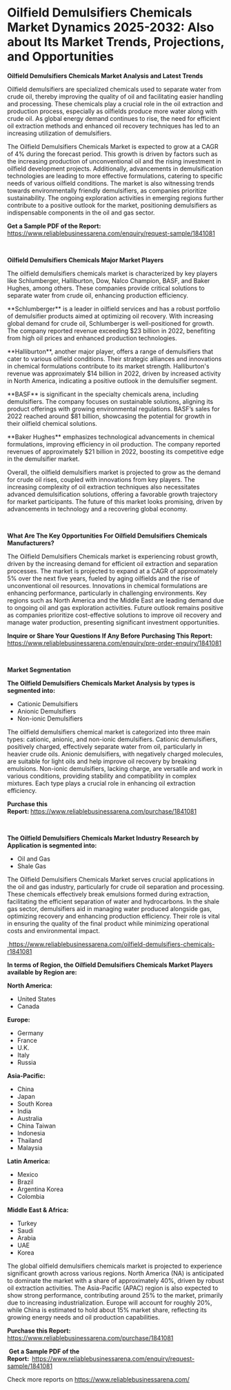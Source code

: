 <p><h1>Oilfield Demulsifiers Chemicals Market Dynamics 2025-2032: Also about Its Market Trends, Projections, and Opportunities</h1></p><p><strong>Oilfield Demulsifiers Chemicals Market Analysis and Latest Trends</strong></p>
<p><p>Oilfield demulsifiers are specialized chemicals used to separate water from crude oil, thereby improving the quality of oil and facilitating easier handling and processing. These chemicals play a crucial role in the oil extraction and production process, especially as oilfields produce more water along with crude oil. As global energy demand continues to rise, the need for efficient oil extraction methods and enhanced oil recovery techniques has led to an increasing utilization of demulsifiers.</p><p>The Oilfield Demulsifiers Chemicals Market is expected to grow at a CAGR of 4% during the forecast period. This growth is driven by factors such as the increasing production of unconventional oil and the rising investment in oilfield development projects. Additionally, advancements in demulsification technologies are leading to more effective formulations, catering to specific needs of various oilfield conditions. The market is also witnessing trends towards environmentally friendly demulsifiers, as companies prioritize sustainability. The ongoing exploration activities in emerging regions further contribute to a positive outlook for the market, positioning demulsifiers as indispensable components in the oil and gas sector.</p></p>
<p><strong>Get a Sample PDF of the Report:&nbsp;</strong> <a href="https://www.reliablebusinessarena.com/enquiry/request-sample/1841081?utm_campaign=2041&utm_medium=2&utm_source=Github&utm_content=ia&utm_term=03022025&utm_id=oilfield-demulsifiers-chemicals">https://www.reliablebusinessarena.com/enquiry/request-sample/1841081</a></p>
<p>&nbsp;</p>
<p><strong>Oilfield Demulsifiers Chemicals Major Market Players</strong></p>
<p><p>The oilfield demulsifiers chemicals market is characterized by key players like Schlumberger, Halliburton, Dow, Nalco Champion, BASF, and Baker Hughes, among others. These companies provide critical solutions to separate water from crude oil, enhancing production efficiency.</p><p>**Schlumberger** is a leader in oilfield services and has a robust portfolio of demulsifier products aimed at optimizing oil recovery. With increasing global demand for crude oil, Schlumberger is well-positioned for growth. The company reported revenue exceeding $23 billion in 2022, benefiting from high oil prices and enhanced production technologies.</p><p>**Halliburton**, another major player, offers a range of demulsifiers that cater to various oilfield conditions. Their strategic alliances and innovations in chemical formulations contribute to its market strength. Halliburton's revenue was approximately $14 billion in 2022, driven by increased activity in North America, indicating a positive outlook in the demulsifier segment.</p><p>**BASF** is significant in the specialty chemicals arena, including demulsifiers. The company focuses on sustainable solutions, aligning its product offerings with growing environmental regulations. BASF’s sales for 2022 reached around $81 billion, showcasing the potential for growth in their oilfield chemical solutions.</p><p>**Baker Hughes** emphasizes technological advancements in chemical formulations, improving efficiency in oil production. The company reported revenues of approximately $21 billion in 2022, boosting its competitive edge in the demulsifier market.</p><p>Overall, the oilfield demulsifiers market is projected to grow as the demand for crude oil rises, coupled with innovations from key players. The increasing complexity of oil extraction techniques also necessitates advanced demulsification solutions, offering a favorable growth trajectory for market participants. The future of this market looks promising, driven by advancements in technology and a recovering global economy.</p></p>
<p>&nbsp;</p>
<p><strong>What Are The Key Opportunities For Oilfield Demulsifiers Chemicals Manufacturers?</strong></p>
<p><p>The Oilfield Demulsifiers Chemicals market is experiencing robust growth, driven by the increasing demand for efficient oil extraction and separation processes. The market is projected to expand at a CAGR of approximately 5% over the next five years, fueled by aging oilfields and the rise of unconventional oil resources. Innovations in chemical formulations are enhancing performance, particularly in challenging environments. Key regions such as North America and the Middle East are leading demand due to ongoing oil and gas exploration activities. Future outlook remains positive as companies prioritize cost-effective solutions to improve oil recovery and manage water production, presenting significant investment opportunities.</p></p>
<p><strong>Inquire or Share Your Questions If Any Before Purchasing This Report:</strong> <a href="https://www.reliablebusinessarena.com/enquiry/pre-order-enquiry/1841081?utm_campaign=2041&utm_medium=2&utm_source=Github&utm_content=ia&utm_term=03022025&utm_id=oilfield-demulsifiers-chemicals">https://www.reliablebusinessarena.com/enquiry/pre-order-enquiry/1841081</a></p>
<p>&nbsp;</p>
<p><strong>Market Segmentation</strong></p>
<p><strong>The Oilfield Demulsifiers Chemicals Market Analysis by types is segmented into:</strong></p>
<p><ul><li>Cationic Demulsifiers</li><li>Anionic Demulsifiers</li><li>Non-ionic Demulsifiers</li></ul></p>
<p><p>The oilfield demulsifiers chemical market is categorized into three main types: cationic, anionic, and non-ionic demulsifiers. Cationic demulsifiers, positively charged, effectively separate water from oil, particularly in heavier crude oils. Anionic demulsifiers, with negatively charged molecules, are suitable for light oils and help improve oil recovery by breaking emulsions. Non-ionic demulsifiers, lacking charge, are versatile and work in various conditions, providing stability and compatibility in complex mixtures. Each type plays a crucial role in enhancing oil extraction efficiency.</p></p>
<p><strong>Purchase this Report:&nbsp;</strong><a href="https://www.reliablebusinessarena.com/purchase/1841081?utm_campaign=2041&utm_medium=2&utm_source=Github&utm_content=ia&utm_term=03022025&utm_id=oilfield-demulsifiers-chemicals">https://www.reliablebusinessarena.com/purchase/1841081</a></p>
<p>&nbsp;</p>
<p><strong>The Oilfield Demulsifiers Chemicals Market Industry Research by Application is segmented into:</strong></p>
<p><ul><li>Oil and Gas</li><li>Shale Gas</li></ul></p>
<p><p>The Oilfield Demulsifiers Chemicals Market serves crucial applications in the oil and gas industry, particularly for crude oil separation and processing. These chemicals effectively break emulsions formed during extraction, facilitating the efficient separation of water and hydrocarbons. In the shale gas sector, demulsifiers aid in managing water produced alongside gas, optimizing recovery and enhancing production efficiency. Their role is vital in ensuring the quality of the final product while minimizing operational costs and environmental impact.</p></p>
<p><a href="https://www.reliablebusinessarena.com/oilfield-demulsifiers-chemicals-r1841081?utm_campaign=2041&utm_medium=2&utm_source=Github&utm_content=ia&utm_term=03022025&utm_id=oilfield-demulsifiers-chemicals">&nbsp;https://www.reliablebusinessarena.com/oilfield-demulsifiers-chemicals-r1841081</a></p>
<p><strong>In terms of Region, the Oilfield Demulsifiers Chemicals Market Players available by Region are:</strong></p>
<p>
    <p> <strong> North America: </strong>
        <ul>
            <li>United States</li>
            <li>Canada</li>
        </ul>
        </p> 
    <p> <strong> Europe: </strong>
        <ul>
            <li>Germany</li>
            <li>France</li>
            <li>U.K.</li>
            <li>Italy</li>
            <li>Russia</li>
        </ul>
        </p> 
    <p> <strong> Asia-Pacific: </strong>
        <ul>
            <li>China</li>
            <li>Japan</li>
            <li>South Korea</li>
            <li>India</li>
            <li>Australia</li>
            <li>China Taiwan</li>
            <li>Indonesia</li>
            <li>Thailand</li>
            <li>Malaysia</li>
        </ul>
        </p> 
    <p> <strong> Latin America: </strong>
        <ul>
            <li>Mexico</li>
            <li>Brazil</li>
            <li>Argentina Korea</li>
            <li>Colombia</li>
        </ul>
        </p> 
    <p> <strong> Middle East & Africa: </strong>
        <ul>
            <li>Turkey</li>
            <li>Saudi</li>
            <li>Arabia</li>
            <li>UAE</li>
            <li>Korea</li>
        </ul>
    </p>
    </p>
<p><p>The global oilfield demulsifiers chemicals market is projected to experience significant growth across various regions. North America (NA) is anticipated to dominate the market with a share of approximately 40%, driven by robust oil extraction activities. The Asia-Pacific (APAC) region is also expected to show strong performance, contributing around 25% to the market, primarily due to increasing industrialization. Europe will account for roughly 20%, while China is estimated to hold about 15% market share, reflecting its growing energy needs and oil production capabilities.</p></p>
<p><strong>Purchase this Report: </strong><a href="https://www.reliablebusinessarena.com/purchase/1841081?utm_campaign=2041&utm_medium=2&utm_source=Github&utm_content=ia&utm_term=03022025&utm_id=oilfield-demulsifiers-chemicals">https://www.reliablebusinessarena.com/purchase/1841081</a></p>
<p>&nbsp;<strong>Get a Sample PDF of the Report:&nbsp;&nbsp;</strong><a href="https://www.reliablebusinessarena.com/enquiry/request-sample/1841081?utm_campaign=2041&utm_medium=2&utm_source=Github&utm_content=ia&utm_term=03022025&utm_id=oilfield-demulsifiers-chemicals">https://www.reliablebusinessarena.com/enquiry/request-sample/1841081</a></p>
<p><strong></strong></p>
<p>Check more reports on <a href="https://www.reliablebusinessarena.com/?utm_campaign=2041&utm_medium=2&utm_source=Github&utm_content=ia&utm_term=03022025&utm_id=oilfield-demulsifiers-chemicals">https://www.reliablebusinessarena.com/</a></p>